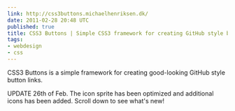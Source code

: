 ```yaml
---
link: http://css3buttons.michaelhenriksen.dk/
date: 2011-02-28 20:48 UTC
published: true
title: CSS3 Buttons | Simple CSS3 framework for creating GitHub style button links
tags:
- webdesign
- css
---
```


CSS3 Buttons is a simple framework for creating good-looking GitHub style button links.

UPDATE 26th of Feb. The icon sprite has been optimized and additional icons has been added. Scroll down to see what's new!
